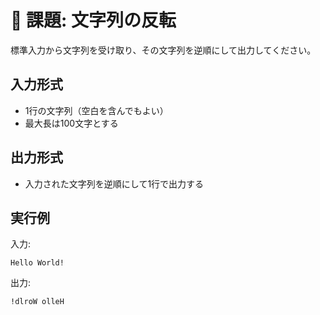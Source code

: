 # 📘 課題: 文字列の反転

標準入力から文字列を受け取り、その文字列を逆順にして出力してください。

## 入力形式
- 1行の文字列（空白を含んでもよい）
- 最大長は100文字とする

## 出力形式
- 入力された文字列を逆順にして1行で出力する

## 実行例
入力:
```
Hello World!
```

出力:
```
!dlroW olleH
```